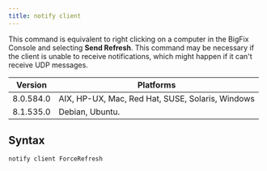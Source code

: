 ```yaml
---
title: notify client
---
```


This command is equivalent to right clicking on a computer in the BigFix Console and selecting **Send Refresh**. This command may be necessary if the client is unable to receive notifications, which might happen if it can't receive UDP messages.

Version | Platforms
--- | ---
8.0.584.0 | AIX, HP-UX, Mac, Red Hat, SUSE, Solaris, Windows
8.1.535.0 | Debian, Ubuntu.

## Syntax

    notify client ForceRefresh
